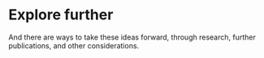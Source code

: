 # Explore further

And there are ways to take these ideas forward, through research, further publications, and other considerations. 